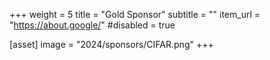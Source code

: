 +++
weight = 5
title = "Gold Sponsor"
subtitle = ""
item_url = "https://about.google/"
#disabled = true

[asset]
  image = "2024/sponsors/CIFAR.png"
+++
